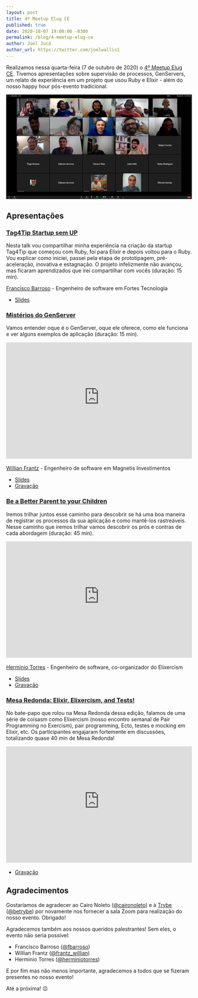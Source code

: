 ```yaml
---
layout: post
title: 4º Meetup Elug CE
published: true
date: 2020-10-07 19:00:00 -0300
permalink: /blog/4-meetup-elug-ce
author: Joel Jucá
author_url: https://twitter.com/joelwallis1
---
```


Realizamos nessa quarta-feira (7 de outubro de 2020) o [4º Meetup Elug CE](https://www.eventbrite.com/e/4o-meetup-elug-ce-tickets-120297730751). Tivemos apresentações sobre supervisão de processos, GenServers, um relato de experiência em um projeto que usou Ruby e Elixir - além do nosso happy hour pós-evento tradicional.

![4º Meetup Elug CE: Foto Oficial](/media/4-meetup-elug-ce-photo.png "4º Meetup Elug CE: Foto Oficial")

## Apresentações

### [Tag4Tip Startup sem UP](https://speakerdeck.com/barroso/startup-sem-up)

Nesta talk vou compartilhar minha experiência na criação da startup Tag4Tip que começou com Ruby, foi para Elixir e depois voltou para o Ruby. Vou explicar como iniciei, passei pela etapa de prototipagem, pré-aceleração, inovativa e estagnação. O projeto infelizmente não avançou, mas ficaram aprendizados que irei compartilhar com vocês (duração: 15 min).

[Francisco Barroso](https://www.barroso.dev) - Engenheiro de software em Fortes Tecnologia

- [Slides](https://speakerdeck.com/barroso/startup-sem-up)

### [Mistérios do GenServer](https://speakerdeck.com/wlsf/misterios-do-genserver)

Vamos entender oque é o GenServer, oque ele oferece, como ele funciona e ver alguns exemplos de aplicação (duração: 15 min).

<p style="text-align:center">
  <iframe src="https://www.youtube-nocookie.com/embed/wU4FH5f1v4Q" frameborder="0" allow="accelerometer; autoplay; clipboard-write; encrypted-media; gyroscope; picture-in-picture" allowfullscreen style="max-width:560px;height:315px;width:100%"></iframe>
</p>

[Willian Frantz](https://www.linkedin.com/in/willianfrantz) - Engenheiro de software em Magnetis Investimentos

- [Slides](https://speakerdeck.com/wlsf/misterios-do-genserver)
- [Gravação](https://www.youtube.com/watch?v=wU4FH5f1v4Q)

### [Be a Better Parent to your Children](https://github.com/herminiotorres/speakerdeck/blob/master/2020-10-08-fortaleza-meetup/be-a-better-parent-to-your-children.pdf)

Iremos trilhar juntos esse caminho para descobrir se há uma boa maneira de registrar os processos da sua aplicação e como mantê-los rastreáveis. Nesse caminho que iremos trilhar vamos descobrir os prós e contras de cada abordagem (duração: 45 min).

<p style="text-align:center">
  <iframe src="https://www.youtube-nocookie.com/embed/aXq8HtEirH8" frameborder="0" allow="accelerometer; autoplay; clipboard-write; encrypted-media; gyroscope; picture-in-picture" allowfullscreen style="max-width:560px;height:315px;width:100%"></iframe>
</p>

[Herminio Torres](https://github.com/herminiotorres) - Engenheiro de software, co-organizador do Elixercism

- [Slides](https://github.com/herminiotorres/speakerdeck/blob/master/2020-10-08-fortaleza-meetup/be-a-better-parent-to-your-children.pdf)
- [Gravação](https://www.youtube.com/watch?v=aXq8HtEirH8)

### [Mesa Redonda: Elixir, Elixercism, and Tests!](#)

No bate-papo que rolou na Mesa Redonda dessa edição, falamos de uma série de coisasm como Elixercism (nosso encontro semanal de Pair Programming no Exercism), pair programming, Ecto, testes e mocking em Elixir, etc. Os participantes engajaram fortemente em discussões, totalizando quase 40 min de Mesa Redonda!

<p style="text-align:center">
  <iframe src="https://www.youtube-nocookie.com/embed/WBIxO2GixN4" frameborder="0" allow="accelerometer; autoplay; clipboard-write; encrypted-media; gyroscope; picture-in-picture" allowfullscreen style="max-width:560px;height:315px;width:100%"></iframe>
</p>

- [Gravação](https://www.youtube.com/watch?v=WBIxO2GixN4)

## Agradecimentos

Gostaríamos de agradecer ao Cairo Noleto ([@caironoleto](https://twitter.com/caironoleto)) e à [Trybe](https://www.betrybe.com) ([@betrybe](https://twitter.com/betrybe)) por novamente nos fornecer a sala Zoom para realização do nosso evento. Obrigado!

Agradecemos também aos nossos queridos palestrantes! Sem eles, o evento não seria possível:

- Francisco Barroso ([@fbarroso](https://twitter.com/fbarroso))
- Willian Frantz ([@frantz_willian](https://twitter.com/frantz_willian))
- Herminio Torres ([@herminiotorres](https://twitter.com/herminiotorres))

E por fim mas não menos importante, agradecemos a todos que se fizeram presentes no nosso evento!

Até a próxima! 😉
